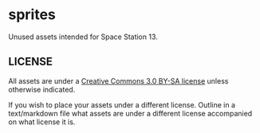 # sprites
Unused assets intended for Space Station 13.

## LICENSE
All assets are under a [Creative Commons 3.0 BY-SA license](https://creativecommons.org/licenses/by-sa/3.0/) unless otherwise indicated.

If you wish to place your assets under a different license. Outline in a text/markdown file what assets are under a different license accompanied on what license it is.
